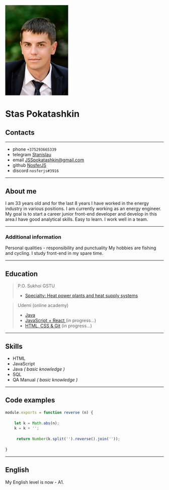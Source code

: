 <img src = "photo.jpg" alt="photo" width = 200  >

# Stas Pokatashkin
##  Contacts
***
* phone `+375293665339`
* telegram  [Stanislau](https://t.me/NosferJS)    
* email JSSpokatashkin@gmail.com
* github    [NosferJS](https://github.com/NosferJS)
* discord   `nosferjs#3916`
***
## About me
I am 33 years old and for the last 8 years I have worked in the energy industry in various positions. I am currently working as an energy engineer.
My goal is to start a career junior front-end developer and develop in this area.I have good analytical skills. Easy to learn. I work well in a team. 
***
###  Additional information   
Personal qualities - responsibility and punctuality
My hobbies are fishing and cycling.
I study front-end in my spare time.
***
## Education
> P.O. Sukhoi GSTU  
> - [Specialty: Heat power plants and heat supply systems](https://www.gstu.by/education/the-first-stage-of-higher-education/1-43-01-05)

>Udemi (online academy)
> - [Java](https://www.udemy.com/course/java-oca-oracle/)
> - [JavaScript + React ](https://www.udemy.com/course/javascript_full/)(in progress...)
> - [HTML, CSS & Git](https://www.udemy.com/course/webdeveloper/) (in progress...)
***

## Skills
+ HTML
+ JavaScript
+ Java *( basic knowledge )*
+ SQL
+ QA Manual *( basic knowledge )*
***

## Code examples
```javascript
module.exports = function reverse (n) {
    
    let k = Math.abs(n);
    k = k + '';
 
     return Number(k.split('').reverse().join(''));
  
}
```
***

## English
My English level is now - A1. 


